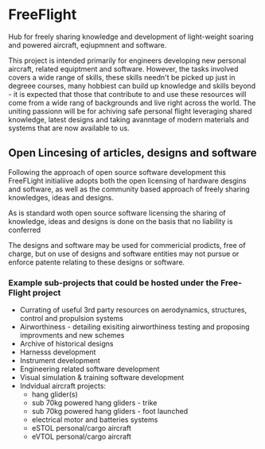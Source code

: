 # FreeFlight
Hub for freely sharing knowledge and development of light-weight soaring and powered aircraft, eqiupmnent and software.

This project is intended primarily for engineers developing new personal aircraft, related equiptment and software. However, the tasks involved covers a wide range of skills, these skills needn't be picked up just in degreee courses, many hobbiest can build up knowledge and skills beyond - it is expected that those that contribute to and use these resources will come from a wide rang of backgrounds and live right across the world.  The uniting passionn will be for achiving safe personal flight leveraging shared knowledge, latest designs and taking avanntage of modern materials and systems that are now available to us.

## Open Lincesing of articles, designs and software

Following the approach of open source software development this FreeFLight initialiive adopts both the open licensing of hardware desgins and software, as well as the community based approach of freely sharing knowledges, ideas and designs.  

As is standard woth open source software licensing the sharing of knowledge, ideas and designs is done on the basis that no liability is conferred 

The designs and software may be used for commericial prodicts, free of charge, but on use of designs and software entities may not pursue or enforce patente relating to these designs or software.

### Example sub-projects that could be hosted under the Free-Flight project

* Currating of useful 3rd party resources on aerodynamics, structures, control and propulsion systems
* Airworthiness - detailing exisiting airworthiness testing and proposing improvments and new schemes
* Archive of historical designs
* Harnesss development
* Instrument development
* Engineering related software development
* Visual simulation & training software development
* Indvidual aircraft projects:
  - hang glider(s)
  - sub 70kg powered hang gliders - trike
  - sub 70kg powered hang gliders - foot launched
  - electrical motor and batteries systems
  - eSTOL personal/cargo aircraft
  - eVTOL personal/cargo aircraft
